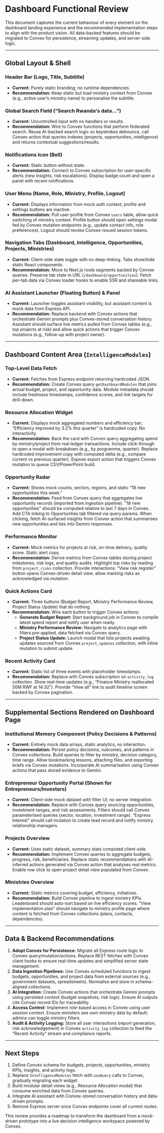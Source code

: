 # Dashboard Functional Review

This document captures the current behaviour of every element on the dashboard landing experience and the recommended implementation steps to align with the product vision. All data-backed features should be migrated to Convex for persistence, streaming updates, and server-side logic.

---

## Global Layout & Shell

### Header Bar (Logo, Title, Subtitle)
- **Current:** Purely static branding; no runtime dependencies.
- **Recommendation:** Keep static but load ministry context from Convex (e.g., active user’s ministry name) to personalise the subtitle.

### Global Search Field (“Search Rwanda's data…”)
- **Current:** Uncontrolled input with no handlers or results.
- **Recommendation:** Wire to Convex functions that perform federated search. Reuse AI-backed search logic so keystrokes debounce, call Convex action that queries indexes (projects, opportunities, intelligence) and returns contextual suggestions/results.

### Notifications Icon (Bell)
- **Current:** Static button without state.
- **Recommendation:** Connect to Convex subscription for user-specific alerts (new insights, risk escalations). Display badge count and open a panel with recent notifications.

### User Menu (Name, Role, Ministry, Profile, Logout)
- **Current:** Displays information from mock auth context; profile and settings buttons are inactive.
- **Recommendation:** Pull user profile from Convex `users` table, allow quick switching of ministry context. Profile button should open settings modal fed by Convex mutation endpoints (e.g., update contact info, role preferences). Logout should revoke Convex-issued session tokens.

### Navigation Tabs (Dashboard, Intelligence, Opportunities, Projects, Ministries)
- **Current:** Client-side state toggle with no deep-linking. Tabs show/hide static React components.
- **Recommendation:** Move to Next.js route segments backed by Convex queries. Preserve tab state in URL (`/dashboard/opportunities`). Fetch per-tab data via Convex loader hooks to enable SSR and shareable links.

### AI Assistant Launcher (Floating Button) & Panel
- **Current:** Launcher toggles assistant visibility, but assistant content is mock data from Express API.
- **Recommendation:** Replace backend with Convex actions that orchestrate Gemini prompts plus Convex-stored conversation history. Assistant should surface live metrics pulled from Convex tables (e.g., top projects at risk) and allow quick actions that trigger Convex mutations (e.g., follow-up with project owner).

---

## Dashboard Content Area (`IntelligenceModules`)

### Top-Level Data Fetch
- **Current:** Fetches from Express endpoint returning hardcoded JSON.
- **Recommendation:** Create Convex query `getDashboardModules` that joins actual budget, project, and opportunity data. Module metadata should include freshness timestamps, confidence scores, and link targets for drill-down.

### Resource Allocation Widget
- **Current:** Displays mock aggregated numbers and efficiency bar; “Efficiency improved by 3.2% this quarter” is hardcoded copy. No interactivity.
- **Recommendation:** Back the card with Convex query aggregating spend by ministry/project from real ledger transactions. Include click-through to open a modal with breakdown (e.g., by programme, quarter). Replace hardcoded improvement copy with computed delta (e.g., compare current vs previous quarter). Expose export action that triggers Convex mutation to queue CSV/PowerPoint build.

### Opportunity Radar
- **Current:** Shows mock counts, sectors, regions, and static “18 new opportunities this week.”
- **Recommendation:** Feed from Convex query that aggregates live opportunity records (imported from ingestion pipeline). “18 new opportunities” should be computed relative to last 7 days in Convex. Add CTA linking to Opportunities tab filtered via query params. When clicking, fetch AI-surfaced insights from Convex action that summarises new opportunities and ties into Gemini responses.

### Performance Monitor
- **Current:** Mock metrics for projects at risk, on-time delivery, quality score. Static alert copy.
- **Recommendation:** Derive metrics from Convex tables storing project milestones, risk logs, and quality audits. Highlight top risks by reading from `project_risks` collection. Provide interactions: “View risk register” button opens Convex-driven detail view; allow marking risks as acknowledged via mutation.

### Quick Actions Card
- **Current:** Three buttons (Budget Report, Ministry Performance Review, Project Status Update) that do nothing.
- **Recommendation:** Wire each button to trigger Convex actions:
  - **Generate Budget Report:** Start background job in Convex to compile latest spend report and notify user when ready.
  - **Ministry Performance Review:** Navigate to analytics page with filters pre-applied, data fetched via Convex query.
  - **Project Status Update:** Launch modal that lists projects awaiting updates sourced from Convex `project_updates` collection, with inline mutation to submit update.

### Recent Activity Card
- **Current:** Static list of three events with placeholder timestamps.
- **Recommendation:** Replace with Convex subscription on `activity_log` collection. Show real-time updates (e.g., “Finance Ministry reallocated 50M RWF at 14:32”). Provide “View all” link to audit timeline screen backed by Convex pagination.

---

## Supplemental Sections Rendered on Dashboard Page

### Institutional Memory Component (Policy Decisions & Patterns)
- **Current:** Entirely mock data arrays, static analytics, no interaction.
- **Recommendation:** Persist policy decisions, outcomes, and patterns in Convex collections. Build queries to filter by ministry, decision category, time range. Allow bookmarking lessons, attaching files, and exporting briefs via Convex mutations. Incorporate AI summarisation using Convex actions that pass stored evidence to Gemini.

### Entrepreneur Opportunity Portal (Shown for Entrepreneurs/Investors)
- **Current:** Client-side mock dataset with filter UI; no server integration.
- **Recommendation:** Replace with Convex query sourcing opportunities, investment ranges, and risk assessments. Filters should call Convex parameterised queries (sector, location, investment range). “Express Interest” should call mutation to create lead record and notify ministry relationship managers.

### Projects Overview
- **Current:** Uses static dataset, summary stats computed client-side.
- **Recommendation:** Implement Convex queries to aggregate budgets, progress, risk, beneficiaries. Replace static recommendations with AI-inferred actions generated via Convex action that analyses real metrics. Enable row click to open project detail view populated from Convex.

### Ministries Overview
- **Current:** Static metrics covering budget, efficiency, initiatives.
- **Recommendation:** Build Convex pipeline to ingest ministry KPIs. Leaderboard should auto-sort based on live efficiency scores. “View implementation plan” should navigate to ministry profile page where content is fetched from Convex collections (plans, contacts, dependencies).

---

## Data & Backend Recommendations

1. **Adopt Convex for Persistence:** Migrate all Express route logic to Convex query/mutation/actions. Replace REST fetches with Convex client hooks to ensure real-time updates and simplified server state management.
2. **Data Ingestion Pipelines:** Use Convex scheduled functions to ingest budgets, opportunities, and project data from external sources (e.g., government datasets, spreadsheets). Normalise and store in schema-aligned collections.
3. **AI Integration:** Create Convex actions that orchestrate Gemini prompts using persisted context (budget snapshots, risk logs). Ensure AI outputs cite Convex record IDs for traceability.
4. **Access Control:** Implement role-based access in Convex using user session context. Ensure ministers see own ministry data by default; admins can toggle ministry filters.
5. **Audit & Activity Logging:** Store all user interactions (report generation, risk acknowledgement) in Convex `activity_log` collection to feed the “Recent Activity” stream and compliance reports.

---

## Next Steps

1. Define Convex schema for budgets, projects, opportunities, ministry KPIs, insights, and activity logs.
2. Replace `IntelligenceModules` fetch with `useQuery` calls to Convex, gradually migrating each widget.
3. Build modular detail views (e.g., Resource Allocation modal) that consume enriched data from Convex queries.
4. Integrate AI assistant with Convex-stored conversation history and data-driven prompts.
5. Remove Express server once Convex endpoints cover all current routes.

This review provides a roadmap to transform the dashboard from a mock-driven prototype into a live decision intelligence workspace powered by Convex.



